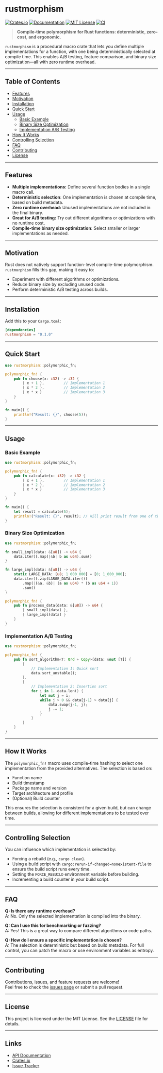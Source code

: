 # rustmorphism

[![Crates.io](https://img.shields.io/crates/v/rustmorphism.svg)](https://crates.io/crates/rustmorphism)
[![Documentation](https://docs.rs/rustmorphism/badge.svg)](https://docs.rs/rustmorphism)
[![MIT License](https://img.shields.io/badge/license-MIT-blue.svg)](LICENSE)
[![CI](https://github.com/yourusername/rustmorphism/actions/workflows/ci.yml/badge.svg)](https://github.com/yourusername/rustmorphism/actions)

> **Compile-time polymorphism for Rust functions: deterministic, zero-cost, and ergonomic.**

`rustmorphism` is a procedural macro crate that lets you define multiple implementations for a function, with one being deterministically selected at compile time. This enables A/B testing, feature comparison, and binary size optimization—all with zero runtime overhead.

---

## Table of Contents

- [Features](#features)
- [Motivation](#motivation)
- [Installation](#installation)
- [Quick Start](#quick-start)
- [Usage](#usage)
  - [Basic Example](#basic-example)
  - [Binary Size Optimization](#binary-size-optimization)
  - [Implementation A/B Testing](#implementation-ab-testing)
- [How It Works](#how-it-works)
- [Controlling Selection](#controlling-selection)
- [FAQ](#faq)
- [Contributing](#contributing)
- [License](#license)

---

## Features

- **Multiple implementations:** Define several function bodies in a single macro call.
- **Deterministic selection:** One implementation is chosen at compile time, based on build metadata.
- **Zero runtime overhead:** Unused implementations are not included in the final binary.
- **Great for A/B testing:** Try out different algorithms or optimizations with no runtime cost.
- **Compile-time binary size optimization:** Select smaller or larger implementations as needed.

---

## Motivation

Rust does not natively support function-level compile-time polymorphism. `rustmorphism` fills this gap, making it easy to:

- Experiment with different algorithms or optimizations.
- Reduce binary size by excluding unused code.
- Perform deterministic A/B testing across builds.

---

## Installation

Add this to your `Cargo.toml`:

```toml
[dependencies]
rustmorphism = "0.1.0"
```

---

## Quick Start

```rust
use rustmorphism::polymorphic_fn;

polymorphic_fn! {
    pub fn choose(x: i32) -> i32 {
        { x + 1 },         // Implementation 1
        { x * 2 },         // Implementation 2
        { x * x }          // Implementation 3
    }
}

fn main() {
    println!("Result: {}", choose(5));
}
```

---

## Usage

### Basic Example

```rust
use rustmorphism::polymorphic_fn;

polymorphic_fn! {
    pub fn calculate(x: i32) -> i32 {
        { x + 1 },         // Implementation 1
        { x * 2 },         // Implementation 2
        { x * x }          // Implementation 3
    }
}

fn main() {
    let result = calculate(5);
    println!("Result: {}", result); // Will print result from one of the implementations
}
```

### Binary Size Optimization

```rust
use rustmorphism::polymorphic_fn;

fn small_impl(data: &[u8]) -> u64 {
    data.iter().map(|&b| b as u64).sum()
}

fn large_impl(data: &[u8]) -> u64 {
    static LARGE_DATA: [u8; 1_000_000] = [0; 1_000_000];
    data.iter().zip(LARGE_DATA.iter())
        .map(|(&a, &b)| (a as u64) * (b as u64 + 1))
        .sum()
}

polymorphic_fn! {
    pub fn process_data(data: &[u8]) -> u64 {
        { small_impl(data) },
        { large_impl(data) }
    }
}
```

### Implementation A/B Testing

```rust
use rustmorphism::polymorphic_fn;

polymorphic_fn! {
    pub fn sort_algorithm<T: Ord + Copy>(data: &mut [T]) {
        { 
            // Implementation 1: Quick sort
            data.sort_unstable();
        },
        { 
            // Implementation 2: Insertion sort
            for i in 1..data.len() {
                let mut j = i;
                while j > 0 && data[j-1] > data[j] {
                    data.swap(j-1, j);
                    j -= 1;
                }
            }
        }
    }
}
```

---

## How It Works

The `polymorphic_fn!` macro uses compile-time hashing to select one implementation from the provided alternatives. The selection is based on:

- Function name
- Build timestamp
- Package name and version
- Target architecture and profile
- (Optional) Build counter

This ensures the selection is consistent for a given build, but can change between builds, allowing for different implementations to be tested over time.

---

## Controlling Selection

You can influence which implementation is selected by:

- Forcing a rebuild (e.g., `cargo clean`).
- Using a build script with `cargo:rerun-if-changed=nonexistent-file` to ensure the build script runs every time.
- Setting the `FORCE_REBUILD` environment variable before building.
- Incrementing a build counter in your build script.

---

## FAQ

**Q: Is there any runtime overhead?**  
A: No. Only the selected implementation is compiled into the binary.

**Q: Can I use this for benchmarking or fuzzing?**  
A: Yes! This is a great way to compare different algorithms or code paths.

**Q: How do I ensure a specific implementation is chosen?**  
A: The selection is deterministic but based on build metadata. For full control, you can patch the macro or use environment variables as entropy.

---

## Contributing

Contributions, issues, and feature requests are welcome!  
Feel free to check the [issues page](https://github.com/yourusername/rustmorphism/issues) or submit a pull request.

---

## License

This project is licensed under the MIT License. See the [LICENSE](LICENSE) file for details.

---

## Links

- [API Documentation](https://docs.rs/rustmorphism)
- [Crates.io](https://crates.io/crates/rustmorphism)
- [Issue Tracker](https://github.com/yourusername/rustmorphism/issues) 